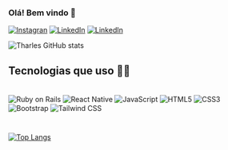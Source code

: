 ### Olá! Bem vindo 👋

[![Instagran](https://img.shields.io/badge/Instagram-E4405F?style=for-the-badge&logo=instagram&logoColor=white)](https://www.instagram.com/tharless_099/)
[![LinkedIn](https://img.shields.io/badge/LinkedIn-0077B5?style=for-the-badge&logo=linkedin&logoColor=white)](https://www.linkedin.com/in/tharles-ribeiro-pereira-76331a1a4/)
[![LinkedIn](https://img.shields.io/badge/Facebook-1877F2?style=for-the-badge&logo=facebook&logoColor=white)](https://www.facebook.com/Tharlinho.ribeiro/)

![Tharles GitHub stats](https://github-readme-stats.vercel.app/api?username=tharlinho2&show_icons=true&theme=onedark)

## Tecnologias que uso 🧑‍💻

<div style="display: inline_block; margin-bottom: 10px">
    <br/>
    <img align="center" alt="Ruby on Rails" src="https://img.shields.io/badge/Ruby_on_Rails-CC0000?style=for-the-badge&logo=ruby-on-rails&logoColor=white"/>
    <img align="center" alt="React Native" src="https://img.shields.io/badge/React_Native-20232A?style=for-the-badge&logo=react&logoColor=61DAFB"/>
    <img align="center" alt="JavaScript" src="https://img.shields.io/badge/JavaScript-F7DF1E?style=for-the-badge&logo=javascript&logoColor=black"/>
    <img align="center" alt="HTML5" src="https://img.shields.io/badge/HTML5-E34F26?style=for-the-badge&logo=html5&logoColor=white"/>
    <img align="center" alt="CSS3" src="https://img.shields.io/badge/CSS-239120?&style=for-the-badge&logo=css3&logoColor=white"/>
    <img align="center" alt="Bootstrap" src="https://img.shields.io/badge/Bootstrap-563D7C?style=for-the-badge&logo=bootstrap&logoColor=white"/>
    <img align="center" alt="Tailwind CSS" src="https://img.shields.io/badge/Tailwind_CSS-38B2AC?style=for-the-badge&logo=tailwind-css&logoColor=white"/>
</div>

<br/>

[![Top Langs](https://github-readme-stats.vercel.app/api/top-langs/?username=tharlinho2&layout=compact)](https://github.com/tharlinho2)
